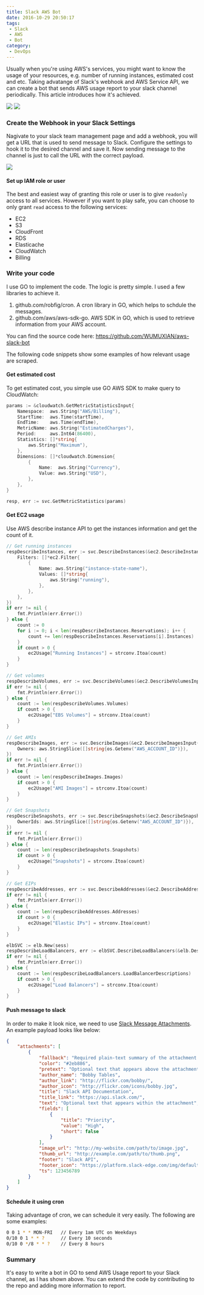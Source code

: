 ```yaml
---
title: Slack AWS Bot
date: 2016-10-29 20:50:17
tags:
 - Slack
 - AWS
 - Bot
category:
 - DevOps
---
```


Usually when you're using AWS's services, you might want to know the usage of your resources, e.g. number of running instances, estimated cost and etc. Taking advatange of Slack's webhook and AWS Service API, we can create a bot that sends AWS usage report to your slack channel periodically. This article introduces how it's achieved.

![](part1.jpg)
![](part2.jpg)

### Create the Webhook in your Slack Settings

Nagivate to your slack team management page and add a webhook, you will get a URL that is used to send message to Slack. Configure the settings to hook it to the desired channel and save it. Now sending message to the channel is just to call the URL with the correct payload.

![](slack_settings.jpg)

#### Set up IAM role or user

The best and easiest way of granting this role or user is to give `readonly` access to all services. However if you want to play safe, you can choose to only grant `read` access to the following services:

- EC2
- S3
- CloudFront
- RDS
- Elasticache
- CloudWatch
- Billing


### Write your code

I use GO to implement the code. The logic is pretty simple. I used a few libraries to achieve it.

1. github.com/robfig/cron. A cron library in GO, which helps to schdule the messages.
2. github.com/aws/aws-sdk-go. AWS SDK in GO, which is used to retrieve information from your AWS account.

You can find the source code here: https://github.com/WUMUXIAN/aws-slack-bot

The following code snippets show some examples of how relevant usage are scraped.

#### Get estimated cost

To get estimated cost, you simple use GO AWS SDK to make query to CloudWatch:

```go
params := &cloudwatch.GetMetricStatisticsInput{
	Namespace:  aws.String("AWS/Billing"),
	StartTime:  aws.Time(startTime),
	EndTime:    aws.Time(endTime),
	MetricName: aws.String("EstimatedCharges"),
	Period:     aws.Int64(86400),
	Statistics: []*string{
		aws.String("Maximum"),
	},
	Dimensions: []*cloudwatch.Dimension{
		{
			Name:  aws.String("Currency"),
			Value: aws.String("USD"),
		},
	},
}

resp, err := svc.GetMetricStatistics(params)
```

#### Get EC2 usage

Use AWS describe instance API to get the instances information and get the count of it.

```go
// Get running instances
respDescribeInstances, err := svc.DescribeInstances(&ec2.DescribeInstancesInput{
	Filters: []*ec2.Filter{
		{
			Name: aws.String("instance-state-name"),
			Values: []*string{
				aws.String("running"),
			},
		},
	},
})
if err != nil {
	fmt.Println(err.Error())
} else {
	count := 0
	for i := 0; i < len(respDescribeInstances.Reservations); i++ {
		count += len(respDescribeInstances.Reservations[i].Instances)
	}
	if count > 0 {
		ec2Usage["Running Instances"] = strconv.Itoa(count)
	}
}

// Get volumes
respDescribeVolumes, err := svc.DescribeVolumes(&ec2.DescribeVolumesInput{})
if err != nil {
	fmt.Println(err.Error())
} else {
	count := len(respDescribeVolumes.Volumes)
	if count > 0 {
		ec2Usage["EBS Volumes"] = strconv.Itoa(count)
	}
}

// Get AMIs
respDescribeImages, err := svc.DescribeImages(&ec2.DescribeImagesInput{
	Owners: aws.StringSlice([]string{os.Getenv("AWS_ACCOUNT_ID")}),
})
if err != nil {
	fmt.Println(err.Error())
} else {
	count := len(respDescribeImages.Images)
	if count > 0 {
		ec2Usage["AMI Images"] = strconv.Itoa(count)
	}
}

// Get Snapshots
respDescribeSnapshots, err := svc.DescribeSnapshots(&ec2.DescribeSnapshotsInput{
	OwnerIds: aws.StringSlice([]string{os.Getenv("AWS_ACCOUNT_ID")}),
})
if err != nil {
	fmt.Println(err.Error())
} else {
	count := len(respDescribeSnapshots.Snapshots)
	if count > 0 {
		ec2Usage["Snapshots"] = strconv.Itoa(count)
	}
}

// Get EIPs
respDescribeAddresses, err := svc.DescribeAddresses(&ec2.DescribeAddressesInput{})
if err != nil {
	fmt.Println(err.Error())
} else {
	count := len(respDescribeAddresses.Addresses)
	if count > 0 {
		ec2Usage["Elastic IPs"] = strconv.Itoa(count)
	}
}

elbSVC := elb.New(sess)
respDescribeLoadBalancers, err := elbSVC.DescribeLoadBalancers(&elb.DescribeLoadBalancersInput{})
if err != nil {
	fmt.Println(err.Error())
} else {
	count := len(respDescribeLoadBalancers.LoadBalancerDescriptions)
	if count > 0 {
		ec2Usage["Load Balancers"] = strconv.Itoa(count)
	}
}
```

#### Push message to slack

In order to make it look nice, we need to use [Slack Message Attachments](https://api.slack.com/docs/message-attachments). An example payload looks like below:

```json
{
    "attachments": [
        {
            "fallback": "Required plain-text summary of the attachment.",
            "color": "#2eb886",
            "pretext": "Optional text that appears above the attachment block",
            "author_name": "Bobby Tables",
            "author_link": "http://flickr.com/bobby/",
            "author_icon": "http://flickr.com/icons/bobby.jpg",
            "title": "Slack API Documentation",
            "title_link": "https://api.slack.com/",
            "text": "Optional text that appears within the attachment",
            "fields": [
                {
                    "title": "Priority",
                    "value": "High",
                    "short": false
                }
            ],
            "image_url": "http://my-website.com/path/to/image.jpg",
            "thumb_url": "http://example.com/path/to/thumb.png",
            "footer": "Slack API",
            "footer_icon": "https://platform.slack-edge.com/img/default_application_icon.png",
            "ts": 123456789
        }
    ]
}
```

#### Schedule it using cron

Taking advantage of cron, we can schedule it very easily. The following are some examples:

```bash
0 0 1 * * MON-FRI   // Every 1am UTC on Weekdays
0/10 0 1 * * ?      // Every 10 seconds
0/10 0 */8 * * ?    // Every 8 hours
```

### Summary

It's easy to write a bot in GO to send AWS Usage report to your Slack channel, as I has shown above. You can extend the code by contributing to the repo and adding more information to report.
